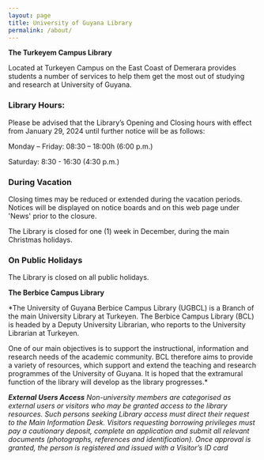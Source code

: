 ```yaml
---
layout: page
title: University of Guyana Library
permalink: /about/
---
```


 **The Turkeyem Campus Library**  



Located at Turkeyen Campus on the East Coast of Demerara provides students a number of services to help them get the most out of studying and research at University of Guyana.



### Library Hours:
Please be advised that the Library’s Opening and Closing hours with effect from January 29, 2024 until further notice will be as follows:

Monday – Friday: 08:30 – 18:00h (6:00 p.m.)

Saturday: 8:30 - 16:30 (4:30 p.m.)
 
### During Vacation
Closing times may be reduced or extended during the vacation periods.  Notices will be displayed on notice boards and on this web page under 'News' prior to the closure.

The Library is closed for one (1) week in December, during the main Christmas holidays.

###  On Public Holidays
The Library is closed on all public holidays.


**The Berbice Campus Library**

*The University of Guyana Berbice Campus Library (UGBCL) is a Branch of the main University Library at Turkeyen. The Berbice Campus Library (BCL) is headed by a Deputy University Librarian, who reports to the University Librarian at Turkeyen.

One of our main objectives is to support the instructional, information and research needs of the academic community. BCL therefore aims to provide a variety of resources, which support and extend the teaching and research programmes of the University of Guyana. It is hoped that the extramural function of the library will develop as the library progresses.*


***External Users Access***
*Non-university members are categorised as external users or visitors who may be granted access to the library resources. Such persons seeking Library access must direct their request to the Main Information Desk. Visitors requesting borrowing privileges must pay a cautionary deposit, complete an application and submit all relevant documents (photographs, references and identification). Once approval is granted, the person is registered and issued with a Visitor’s ID card*
